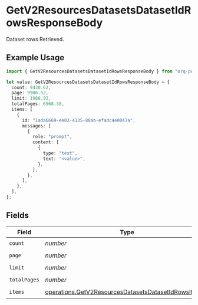 # GetV2ResourcesDatasetsDatasetIdRowsResponseBody

Dataset rows Retrieved.

## Example Usage

```typescript
import { GetV2ResourcesDatasetsDatasetIdRowsResponseBody } from "orq-poc-typescript/models/operations";

let value: GetV2ResourcesDatasetsDatasetIdRowsResponseBody = {
  count: 9430.62,
  page: 9906.52,
  limit: 1988.92,
  totalPages: 6568.38,
  items: [
    {
      id: "1ada6669-ee02-4135-88ab-efadc4e0047a",
      messages: [
        {
          role: "prompt",
          content: [
            {
              type: "text",
              text: "<value>",
            },
          ],
        },
      ],
    },
  ],
};
```

## Fields

| Field                                                                                                                        | Type                                                                                                                         | Required                                                                                                                     | Description                                                                                                                  |
| ---------------------------------------------------------------------------------------------------------------------------- | ---------------------------------------------------------------------------------------------------------------------------- | ---------------------------------------------------------------------------------------------------------------------------- | ---------------------------------------------------------------------------------------------------------------------------- |
| `count`                                                                                                                      | *number*                                                                                                                     | :heavy_check_mark:                                                                                                           | N/A                                                                                                                          |
| `page`                                                                                                                       | *number*                                                                                                                     | :heavy_check_mark:                                                                                                           | N/A                                                                                                                          |
| `limit`                                                                                                                      | *number*                                                                                                                     | :heavy_check_mark:                                                                                                           | N/A                                                                                                                          |
| `totalPages`                                                                                                                 | *number*                                                                                                                     | :heavy_check_mark:                                                                                                           | N/A                                                                                                                          |
| `items`                                                                                                                      | [operations.GetV2ResourcesDatasetsDatasetIdRowsItems](../../models/operations/getv2resourcesdatasetsdatasetidrowsitems.md)[] | :heavy_check_mark:                                                                                                           | N/A                                                                                                                          |